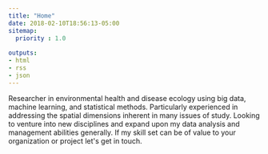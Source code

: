 ```yaml
---
title: "Home"
date: 2018-02-10T18:56:13-05:00
sitemap:
  priority : 1.0
 
outputs:
- html
- rss
- json
---
```

Researcher in environmental health and disease ecology using big data, machine learning,  and statistical methods. Particularly experienced in addressing the spatial dimensions inherent in many issues of study. Looking to venture into new disciplines and expand upon my data analysis and management abilities generally. If my skill set can be of value to your organization or project let's get in touch.  